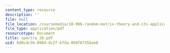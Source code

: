```yaml
---
content_type: resource
description: ''
file: null
file_location: /coursemedia/18-996-random-matrix-theory-and-its-applications-spring-2004/8d0cdc5b8984dc2fbfda0b8f6735bae0_spectra_20.pdf
file_type: application/pdf
resourcetype: Document
title: spectra_20.pdf
uid: 8d0cdc5b-8984-dc2f-bfda-0b8f6735bae0
---
```


